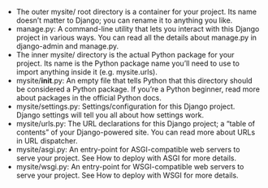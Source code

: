 - The outer mysite/ root directory is a container for your project. Its name doesn’t matter to Django; you can rename it to anything you like.
- manage.py: A command-line utility that lets you interact with this Django project in various ways. You can read all the details about manage.py in django-admin and manage.py.
- The inner mysite/ directory is the actual Python package for your project. Its name is the Python package name you’ll need to use to import anything inside it (e.g. mysite.urls).
- mysite/__init__.py: An empty file that tells Python that this directory should be considered a Python package. If you’re a Python beginner, read more about packages in the official Python docs.
- mysite/settings.py: Settings/configuration for this Django project. Django settings will tell you all about how settings work.
- mysite/urls.py: The URL declarations for this Django project; a “table of contents” of your Django-powered site. You can read more about URLs in URL dispatcher.
- mysite/asgi.py: An entry-point for ASGI-compatible web servers to serve your project. See How to deploy with ASGI for more details.
- mysite/wsgi.py: An entry-point for WSGI-compatible web servers to serve your project. See How to deploy with WSGI for more details.
